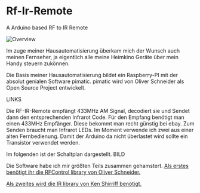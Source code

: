Rf-Ir-Remote
============

A Arduino based RF to IR Remote

![Overview](picture1.jpg)

Im zuge meiner Hausautomatisierung überkam mich der Wunsch auch meinen Fernseher, ja eigentlich 
alle meine Heimkino Geräte über mein Handy steuern zukönnen.

Die Basis meiner Hausautomatisierung bildet ein Raspberry-PI mit der absolut genialen Software pimatic.
pimatic wird von Oliver Schneider als Open Source Project entwickelt.

LINKS

Die RF-IR-Remote empfängt 433MHz AM Signal, decodiert sie und Sendet dann den entsprechenden Infrarot Code.
Für den Empfang benötigt man einen 433MHz Empfänger. Diese bekommt man recht günstig bei ebay.
Zum Senden braucht man Infrarot LEDs. Im Moment verwende ich zwei aus einer alten Fernbedienung. Damit der Arduino da nicht überlastet wird sollte ein Transistor verwendet werden.

Im folgenden ist der Schaltplan dargestellt.
BILD

Die Software habe ich mir größten Teils zusammen gehamstert.
[Als erstes benötigt ihr die RFControl library von Oliver Schneider.](https://github.com/pimatic/RFControl)

[Als zweites wird die IR library von Ken Shirriff benötigt.](https://github.com/shirriff/Arduino-IRremote)
